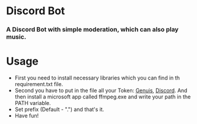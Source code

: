 # Discord Bot

### A Discord Bot with simple moderation, which can also play music.

# Usage

 - First you need to install necessary libraries which you can find in th requirement.txt file.
 - Second you have to put in the file all your Token: [Genuis](https://docs.genius.com), [Discord](https://discord.com/developers/applications/). And then install a microsoft app called ffmpeg.exe and  write your path in the PATH variable.
 - Set prefix (Default - ".") and that's it.
 - Have fun!
